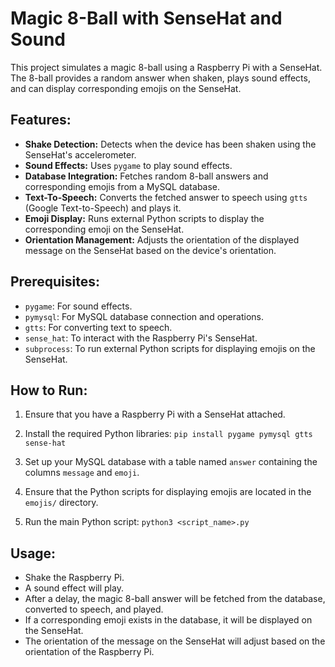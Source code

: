 # Magic 8-Ball with SenseHat and Sound

This project simulates a magic 8-ball using a Raspberry Pi with a SenseHat. The 8-ball provides a random answer when shaken, plays sound effects, and can display corresponding emojis on the SenseHat.

## Features:
* **Shake Detection:** Detects when the device has been shaken using the SenseHat's accelerometer.
* **Sound Effects:** Uses `pygame` to play sound effects.
* **Database Integration:** Fetches random 8-ball answers and corresponding emojis from a MySQL database.
* **Text-To-Speech:** Converts the fetched answer to speech using `gtts` (Google Text-to-Speech) and plays it.
* **Emoji Display:** Runs external Python scripts to display the corresponding emoji on the SenseHat.
* **Orientation Management:** Adjusts the orientation of the displayed message on the SenseHat based on the device's orientation.

## Prerequisites:

- `pygame`: For sound effects.
- `pymysql`: For MySQL database connection and operations.
- `gtts`: For converting text to speech.
- `sense_hat`: To interact with the Raspberry Pi's SenseHat.
- `subprocess`: To run external Python scripts for displaying emojis on the SenseHat.

## How to Run:

1. Ensure that you have a Raspberry Pi with a SenseHat attached.
2. Install the required Python libraries:
   `pip install pygame pymysql gtts sense-hat`



3. Set up your MySQL database with a table named `answer` containing the columns `message` and `emoji`.
4. Ensure that the Python scripts for displaying emojis are located in the `emojis/` directory.
5. Run the main Python script:
  `python3 <script_name>.py`

## Usage:

- Shake the Raspberry Pi.
- A sound effect will play.
- After a delay, the magic 8-ball answer will be fetched from the database, converted to speech, and played.
- If a corresponding emoji exists in the database, it will be displayed on the SenseHat.
- The orientation of the message on the SenseHat will adjust based on the orientation of the Raspberry Pi.
